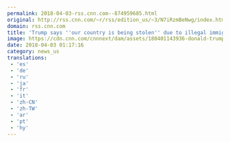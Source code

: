 ```yaml
---
permalink: 2018-04-03-rss.cnn.com--874959685.html
original: http://rss.cnn.com/~r/rss/edition_us/~3/N7iRzmBeNwg/index.html
domain: rss.cnn.com
title: 'Trump says ''our country is being stolen'' due to illegal immigration'
image: https://cdn.cnn.com/cnnnext/dam/assets/180401143936-donald-trump-april-1-2018-02-super-tease.jpg
date: 2018-04-03 01:17:16
category: news_us
translations: 
 - 'es'
 - 'de'
 - 'ru'
 - 'ja'
 - 'fr'
 - 'it'
 - 'zh-CN'
 - 'zh-TW'
 - 'ar'
 - 'pt'
 - 'hy'
---
```



